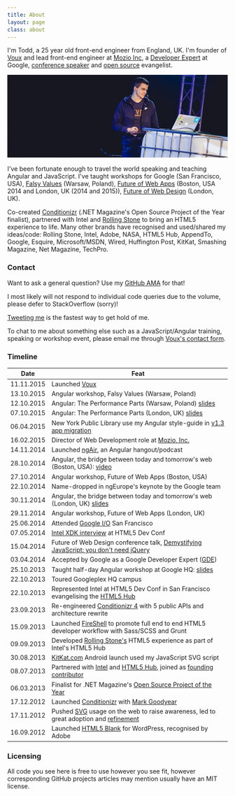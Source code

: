 ```yaml
---
title: About
layout: page
class: about
---
```


I'm Todd, a 25 year old front-end engineer from England, UK. I'm founder of [Voux](//voux.io) and lead front-end engineer at [Mozio Inc](//mozio.com/#/?utm_source=toddmotto.com), a [Developer Expert](//developers.google.com/experts/people/todd-motto) at Google, [conference speaker](https://speakerdeck.com/toddmotto) and [open source](//github.com/toddmotto) evangelist.

<div class="about__talk">
  <img src="img/about.jpg">
</div>

I've been fortunate enough to travel the world speaking and teaching Angular and JavaScript. I've taught workshops for Google (San Francisco, USA), [Falsy Values](https://2015.falsyvalues.com) (Warsaw, Poland), [Future of Web Apps](https://futureofwebapps.com) (Boston, USA 2014 and London, UK (2014 and 2015)), [Future of Web Design](https://futureofwebdesign.com) (London, UK).

Co-created [Conditionizr](http://conditionizr.com) (.NET Magazine's Open Source Project of the Year finalist), partnered with Intel and [Rolling Stone](http://rollingstone.com/feature/the-geeks-on-the-frontlines) to bring an HTML5 experience to life. Many other brands have recognised and used/shared my ideas/code: Rolling Stone, Intel, Adobe, NASA, HTML5 Hub, AppendTo, Google, Esquire, Microsoft/MSDN, Wired, Huffington Post, KitKat, Smashing Magazine, Net Magazine, TechPro.

### Contact

Want to ask a general question? Use my [GitHub AMA](//github.com/toddmotto/ama) for that!

I most likely will not respond to individual code queries due to the volume, please defer to StackOverflow (sorry)!

[Tweeting me](//twitter.com/toddmotto) is the fastest way to get hold of me.

To chat to me about something else such as a JavaScript/Angular training, speaking or workshop event, please email me through <a href="//voux.io/contact" target="_blank">Voux's contact form</a>.

### Timeline

| Date | Feat |
| ---- | ---- |
| 11.11.2015 | Launched [Voux](//voux.io) |
| 13.10.2015 | Angular workshop, Falsy Values (Warsaw, Poland) |
| 12.10.2015 | Angular: The Performance Parts (Warsaw, Poland) [slides](https://speakerdeck.com/toddmotto/angularjs-the-performance-parts) |
| 07.10.2015 | Angular: The Performance Parts (London, UK) [slides](https://speakerdeck.com/toddmotto/angularjs-the-performance-parts) |
| 06.04.2015 | New York Public Library use my Angular style-guide in [v1.3 app migration](http://www.nypl.org/blog/2015/04/06/upgrading-angularjs-1-3) |
| 16.02.2015 | Director of Web Development role at [Mozio, Inc.](//mozio.com) |
| 14.11.2014 | Launched [ngAir](http://ng-air.github.io), an Angular hangout/podcast |
| 28.10.2014 | Angular, the bridge between today and tomorrow's web (Boston, USA): [video](https://www.youtube.com/watch?v=Po2JDV6Iebc) |
| 27.10.2014 | Angular workshop, Future of Web Apps (Boston, USA) |
| 22.10.2014 | Name-dropped in ngEurope's keynote by the Google team |
| 30.11.2014 | Angular, the bridge between today and tomorrow's web (London, UK) [slides](https://speakerdeck.com/toddmotto/angularjs-the-bridge-between-today-and-tomorrows-web) |
| 29.11.2014 | Angular workshop, Future of Web Apps (London, UK) |
| 25.06.2014 | Attended [Google I/O](https://www.google.com/events/io) San Francisco |
| 07.05.2014 | [Intel XDK interview](//www.youtube.com/watch?v=5L_gW1K7vqg) at HTML5 Dev Conf |
| 15.04.2014 | Future of Web Design conference talk, [Demystifying JavaScript: you don't need jQuery](/talks/fowd-2014) |
| 03.04.2014 | Accepted by Google as a Google Developer Expert ([GDE](//developers.google.com/experts)) |
| 25.10.2013 | Taught half-day Angular workshop at Google HQ: [slides](//speakerdeck.com/toddmotto/angularjs-in-one-day) |
| 22.10.2013 | Toured Googleplex HQ campus |
| 22.10.2013 | Represented Intel at HTML5 Dev Conf in San Francisco evangelising the [HTML5 Hub](http://html5hub.com) |
| 23.09.2013 | Re-engineered [Conditionizr 4](http://conditionizr.com) with 5 public APIs and architecture rewrite |
| 15.09.2013 | Launched [FireShell](http://getfireshell.com) to promote full end to end HTML5 developer workflow with Sass/SCSS and Grunt |
| 09.09.2013 | Developed [Rolling Stone's](//rollingstone.com/feature/the-geeks-on-the-frontlines) HTML5 experience as part of Intel's HTML5 Hub |
| 30.08.2013 | [KitKat.com](http://kitkat.com) Android launch used my JavaScript SVG script |
| 08.07.2013 | Partnered with [Intel](http://intel.com) and [HTML5 Hub](//html5hub.com), joined as [founding contributor](http://html5hub.com/developers) |
| 06.03.2013 | Finalist for .NET Magazine's [Open Source Project of the Year](//www.creativebloq.com/design/net-awards-2013-open-source-project-year-4132975) |
| 17.12.2012 | Launched [Conditionizr](http://conditionizr.com) with [Mark Goodyear](//markgoodyear.com) |
| 17.11.2012 | Pushed [SVG](/mastering-svg-use-for-a-retina-web-fallbacks-with-png-script) usage on the web to raise awareness, led to great adoption and [refinement](/revisiting-svg-workflow-for-performance-and-progressive-development-with-transparent-data-uris) |
| 16.09.2012 | Launched [HTML5 Blank](http://html5blank.com) for WordPress, recognised by Adobe |

### Licensing
All code you see here is free to use however you see fit, however corresponding GitHub projects articles may mention usually have an MIT license.
